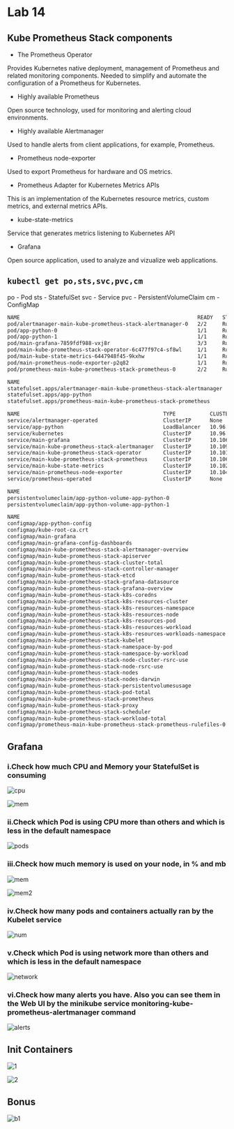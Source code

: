 # Lab 14

## Kube Prometheus Stack components

- The Prometheus Operator

Provides Kubernetes native deployment, management of Prometheus and related monitoring components. Needed to simplify and automate the configuration of a Prometheus for Kubernetes.

- Highly available Prometheus

Open source technology, used for monitoring and alerting cloud environments.

- Highly available Alertmanager

Used to handle alerts from client applications, for example, Prometheus.

- Prometheus node-exporter

Used to export Prometheus for hardware and OS metrics.

- Prometheus Adapter for Kubernetes Metrics APIs

This is an implementation of the Kubernetes resource metrics, custom metrics, and external metrics APIs.

- kube-state-metrics

Service that generates metrics listening to Kubernetes API

- Grafana

Open source application, used to analyze and vizualize web applications.

## ```kubectl get po,sts,svc,pvc,cm```

po - Pod
sts - StatefulSet
svc - Service
pvc - PersistentVolumeClaim
cm - ConfigMap

```bash
NAME                                                         READY   STATUS    RESTARTS       AGE
pod/alertmanager-main-kube-prometheus-stack-alertmanager-0   2/2     Running   1 (11m ago)    11m
pod/app-python-0                                             1/1     Running   0              10m
pod/app-python-1                                             1/1     Running   0              10m
pod/main-grafana-7859fdf988-vxj8r                            3/3     Running   0              11m
pod/main-kube-prometheus-stack-operator-6c477f97c4-sf8wl     1/1     Running   0              11m
pod/main-kube-state-metrics-6447948f45-9kxhw                 1/1     Running   0              11m
pod/main-prometheus-node-exporter-p2q82                      1/1     Running   0              11m
pod/prometheus-main-kube-prometheus-stack-prometheus-0       2/2     Running   0              11m

NAME                                                                    READY   AGE
statefulset.apps/alertmanager-main-kube-prometheus-stack-alertmanager   1/1     11m
statefulset.apps/app-python                                             2/2     10m
statefulset.apps/prometheus-main-kube-prometheus-stack-prometheus       1/1     11m

NAME                                              TYPE           CLUSTER-IP       EXTERNAL-IP   PORT(S)                      AGE
service/alertmanager-operated                     ClusterIP      None             <none>        9093/TCP,9094/TCP,9094/UDP   11m
service/app-python                                LoadBalancer   10.96.151.52     <pending>     80:31026/TCP                 10m
service/kubernetes                                ClusterIP      10.96.0.1        <none>        443/TCP                      15m
service/main-grafana                              ClusterIP      10.106.195.19    <none>        80/TCP                       11m
service/main-kube-prometheus-stack-alertmanager   ClusterIP      10.109.167.202   <none>        9093/TCP                     11m
service/main-kube-prometheus-stack-operator       ClusterIP      10.101.223.83    <none>        443/TCP                      11m
service/main-kube-prometheus-stack-prometheus     ClusterIP      10.106.70.146    <none>        9090/TCP                     11m
service/main-kube-state-metrics                   ClusterIP      10.102.38.71     <none>        8080/TCP                     11m
service/main-prometheus-node-exporter             ClusterIP      10.104.232.70    <none>        9100/TCP                     11m
service/prometheus-operated                       ClusterIP      None             <none>        9090/TCP                     11m

NAME                                                                    STATUS   VOLUME                                     CAPACITY   ACCESS MODES   STORAGECLASS   AGE
persistentvolumeclaim/app-python-volume-app-python-0                    Bound    pvc-bddf6f9a-0de0-436c-8d72-02f04247dcb6   256Mi      RWO            standard       10m
persistentvolumeclaim/app-python-volume-app-python-1                    Bound    pvc-1ef73a89-b6aa-472f-93b7-b647531358e4   256Mi      RWO            standard       10m

NAME                                                                     DATA   AGE
configmap/app-python-config                                              1      10m
configmap/kube-root-ca.crt                                               1      15m
configmap/main-grafana                                                   1      11m
configmap/main-grafana-config-dashboards                                 1      11m
configmap/main-kube-prometheus-stack-alertmanager-overview               1      11m
configmap/main-kube-prometheus-stack-apiserver                           1      11m
configmap/main-kube-prometheus-stack-cluster-total                       1      11m
configmap/main-kube-prometheus-stack-controller-manager                  1      11m
configmap/main-kube-prometheus-stack-etcd                                1      11m
configmap/main-kube-prometheus-stack-grafana-datasource                  1      11m
configmap/main-kube-prometheus-stack-grafana-overview                    1      11m
configmap/main-kube-prometheus-stack-k8s-coredns                         1      11m
configmap/main-kube-prometheus-stack-k8s-resources-cluster               1      11m
configmap/main-kube-prometheus-stack-k8s-resources-namespace             1      11m
configmap/main-kube-prometheus-stack-k8s-resources-node                  1      11m
configmap/main-kube-prometheus-stack-k8s-resources-pod                   1      11m
configmap/main-kube-prometheus-stack-k8s-resources-workload              1      11m
configmap/main-kube-prometheus-stack-k8s-resources-workloads-namespace   1      11m
configmap/main-kube-prometheus-stack-kubelet                             1      11m
configmap/main-kube-prometheus-stack-namespace-by-pod                    1      11m
configmap/main-kube-prometheus-stack-namespace-by-workload               1      11m
configmap/main-kube-prometheus-stack-node-cluster-rsrc-use               1      11m
configmap/main-kube-prometheus-stack-node-rsrc-use                       1      11m
configmap/main-kube-prometheus-stack-nodes                               1      11m
configmap/main-kube-prometheus-stack-nodes-darwin                        1      11m
configmap/main-kube-prometheus-stack-persistentvolumesusage              1      11m
configmap/main-kube-prometheus-stack-pod-total                           1      11m
configmap/main-kube-prometheus-stack-prometheus                          1      11m
configmap/main-kube-prometheus-stack-proxy                               1      11m
configmap/main-kube-prometheus-stack-scheduler                           1      11m
configmap/main-kube-prometheus-stack-workload-total                      1      11m
configmap/prometheus-main-kube-prometheus-stack-prometheus-rulefiles-0   19     11m
```

## Grafana

### i.Check how much CPU and Memory your StatefulSet is consuming

![cpu](/k8s/assets/CPU.png)

![mem](/k8s/assets/Memory.png)

### ii.Check which Pod is using CPU more than others and which is less in the default namespace

![pods](/k8s/assets/pods.png)

### iii.Check how much memory is used on your node, in % and mb

![mem](/k8s/assets/mem.png)

![mem2](/k8s/assets/mem2.png)

### iv.Check how many pods and containers actually ran by the Kubelet service

![num](/k8s/assets/num.png)

### v.Check which Pod is using network more than others and which is less in the default namespace

![network](/k8s/assets/network.png)

### vi.Check how many alerts you have. Also you can see them in the Web UI by the minikube service monitoring-kube-prometheus-alertmanager command

![alerts](/k8s/assets/alerts.png)

## Init Containers

![1](/k8s/assets/14-1.png)

![2](/k8s/assets/14-2.png)

## Bonus

![b1](/k8s/assets/b1.png)
